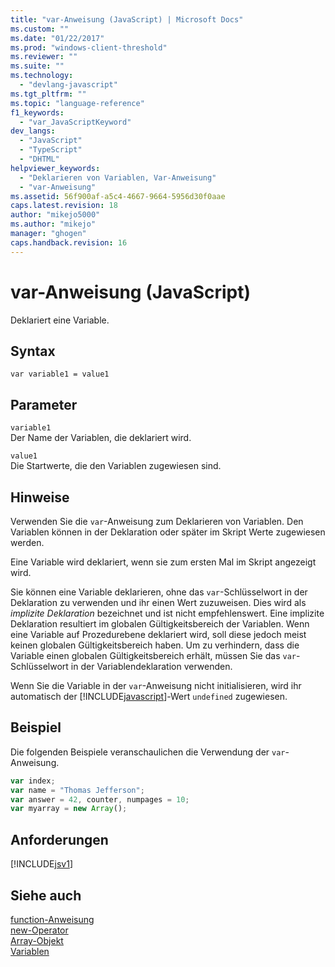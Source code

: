 ```yaml
---
title: "var-Anweisung (JavaScript) | Microsoft Docs"
ms.custom: ""
ms.date: "01/22/2017"
ms.prod: "windows-client-threshold"
ms.reviewer: ""
ms.suite: ""
ms.technology: 
  - "devlang-javascript"
ms.tgt_pltfrm: ""
ms.topic: "language-reference"
f1_keywords: 
  - "var_JavaScriptKeyword"
dev_langs: 
  - "JavaScript"
  - "TypeScript"
  - "DHTML"
helpviewer_keywords: 
  - "Deklarieren von Variablen, Var-Anweisung"
  - "var-Anweisung"
ms.assetid: 56f900af-a5c4-4667-9664-5956d30f0aae
caps.latest.revision: 18
author: "mikejo5000"
ms.author: "mikejo"
manager: "ghogen"
caps.handback.revision: 16
---
```

# var-Anweisung (JavaScript)
Deklariert eine Variable.  
  
## Syntax  
  
```  
var variable1 = value1  
```  
  
## Parameter  
 `variable1`  
 Der Name der Variablen, die deklariert wird.  
  
 `value1`  
 Die Startwerte, die den Variablen zugewiesen sind.  
  
## Hinweise  
 Verwenden Sie die `var`\-Anweisung zum Deklarieren von Variablen.  Den Variablen können in der Deklaration oder später im Skript Werte zugewiesen werden.  
  
 Eine Variable wird deklariert, wenn sie zum ersten Mal im Skript angezeigt wird.  
  
 Sie können eine Variable deklarieren, ohne das `var`\-Schlüsselwort in der Deklaration zu verwenden und ihr einen Wert zuzuweisen.  Dies wird als *implizite Deklaration* bezeichnet und ist nicht empfehlenswert.  Eine implizite Deklaration resultiert im globalen Gültigkeitsbereich der Variablen.  Wenn eine Variable auf Prozedurebene deklariert wird, soll diese jedoch meist keinen globalen Gültigkeitsbereich haben.  Um zu verhindern, dass die Variable einen globalen Gültigkeitsbereich erhält, müssen Sie das `var`\-Schlüsselwort in der Variablendeklaration verwenden.  
  
 Wenn Sie die Variable in der `var`\-Anweisung nicht initialisieren, wird ihr automatisch der [!INCLUDE[javascript](../../javascript/includes/javascript-md.md)]\-Wert `undefined` zugewiesen.  
  
## Beispiel  
 Die folgenden Beispiele veranschaulichen die Verwendung der `var`\-Anweisung.  
  
```javascript  
var index;  
var name = "Thomas Jefferson";  
var answer = 42, counter, numpages = 10;  
var myarray = new Array();  
```  
  
## Anforderungen  
 [!INCLUDE[jsv1](../../javascript/misc/includes/jsv1-md.md)]  
  
## Siehe auch  
 [function\-Anweisung](../../javascript/reference/function-statement-javascript.md)   
 [new\-Operator](../../javascript/reference/new-operator-decrementjavascript.md)   
 [Array\-Objekt](../../javascript/reference/array-object-javascript.md)   
 [Variablen](../../javascript/variables-javascript.md)